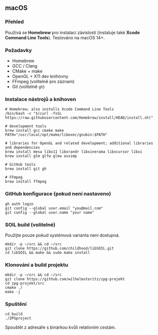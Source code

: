 ## macOS
### Přehled
Používá se **Homebrew** pro instalaci závislostí (instaluje také **Xcode Command Line Tools**). Testováno na macOS 14+.

### Požadavky
- Homebrew
- GCC / Clang
- CMake + make
- OpenGL + X11 dev knihovny
- FFmpeg (volitelně pro záznam)
- Git (volitelně ```gh```)

### Instalace nástrojů a knihoven
```
# Homebrew; also installs Xcode Command Line Tools
/bin/bash -c "$(curl -fsSL https://raw.githubusercontent.com/Homebrew/install/HEAD/install.sh)"

# development tools
brew install gcc cmake make
PATH="/usr/local/opt/make/libexec/gnubin:$PATH"

# libraries for OpenGL and related development; additional libraries and dependencies
brew install mesa libx11 libxrandr libxinerama libxcursor libxi
brew install glm glfw glew assimp

# GitHub tools
brew install git gh

# FFmpeg
brew install ffmpeg
```

### GitHub konfigurace (pokud není nastaveno)
```
gh auth login
git config --global user.email "you@mail.com"
git config --global user.name "your name"
```

### SOIL build (volitelné)
Použijte pouze pokud systémová varianta není dostupná.
```
mkdir -p ~/src && cd ~/src
git clone https://github.com/childhood/libSOIL.git
cd libSOIL && make && sudo make install
```

### Klonování a build projektu
```
mkdir -p ~/src && cd ~/src
git clone https://github.com/wilhelmstoritz/zpg-projekt
cd zpg-projekt/src
cmake ./
make -j
```

### Spuštění
```
cd build
./ZPGproject
```
Spouštět z adresáře s binárkou kvůli relativním cestám.
